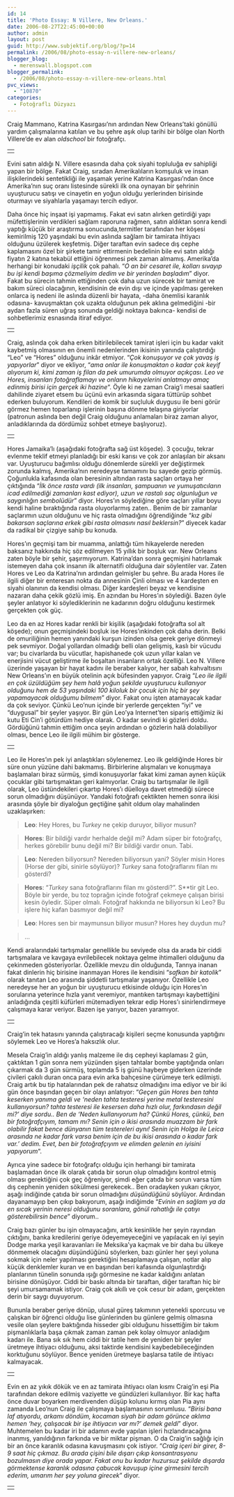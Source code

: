 ```yaml
---
id: 14
title: 'Photo Essay: N Villere, New Orleans.'
date: 2006-08-27T22:45:00+00:00
author: admin
layout: post
guid: http://www.subjektif.org/blog/?p=14
permalink: /2006/08/photo-essay-n-villere-new-orleans/
blogger_blog:
  - merenswall.blogspot.com
blogger_permalink:
  - /2006/08/photo-essay-n-villere-new-orleans.html
pvc_views:
  - "10870"
categories:
  - Fotoğraflı Düzyazı
---
```

Craig Mammano, Katrina Kasırgası&#8217;nın ardından New Orleans&#8217;taki gönüllü yardım çalışmalarına katılan ve bu şehre aşık olup tarihi bir bölge olan North Villere&#8217;de ev alan _oldschool_ bir fotoğrafçı.

<table border="0" width="100%">
  <tr>
    <td align="center">
      <img src="http://meren.org/essays/NVillere/photos/01-01.jpg" alt="" />
    </td>
  </tr>
</table>

Evini satın aldığı N. Villere esasında daha çok siyahi topluluğa ev sahipliği yapan bir bölge. Fakat Craig, sıradan Amerikalıların komşuluk ve insan ilişkilerindeki sentetikliği ile yaşamak yerine Katrina Kasırgası&#8217;ndan önce Amerika&#8217;nın suç oranı listesinde sürekli ilk ona oynayan bir şehrinin uyuşturucu satışı ve cinayetin en yoğun olduğu yerlerinden birisinde oturmayı ve siyahlarla yaşamayı tercih ediyor.

Daha önce hiç inşaat işi yapmamış. Fakat evi satın alırken getirdiği yapı müfettişlerinin verdikleri sağlam raporuna rağmen, satın aldıktan sonra kendi yaptığı küçük bir araştırma sonucunda,termitler tarafından her köşesi kemirilmiş 120 yaşındaki bu evin aslında sağlam bir tamirata ihtiyacı olduğunu üzülerek keşfetmiş. Diğer taraftan evin sadece dış cephe kaplamasını özel bir şirkete tamir ettirmenin bedelinin bile evi satın aldığı fiyatın 2 katına tekabül ettiğini öğrenmesi pek zaman almamış. Amerika&#8217;da herhangi bir konudaki <span style="font-style: italic;">işçilik</span> çok pahalı. &#8220;_O an bir cesaret ile, kolları sıvayıp bu işi kendi başıma çözmeliyim dedim ve bir yerinden başladım_&#8221; diyor. Fakat bu sürecin tahmin ettiğinden çok daha uzun sürecek bir tamirat ve bakım süreci olacağının, kendisinin de evin dışı ve içinde yapılması gereken onlarca iş nedeni ile aslında düzenli bir hayata, -daha önemlisi karanlık odasına- kavuşmaktan çok uzakta olduğunun pek aklına gelmediğini -bir aydan fazla süren uğraş sonunda geldiği noktaya bakınca- kendisi de sohbetlerimiz esnasında itiraf ediyor.

<table border="0" width="100%">
  <tr>
    <td align="center">
      <img src="http://meren.org/essays/NVillere/photos/02-02.jpg" alt="" />
    </td>
  </tr>
</table>

Craig, aslında çok daha erken bitirilebilecek tamirat işleri için bu kadar vakit kaybetmiş olmasının en önemli nedenlerinden ikisinin yanında çalıştırdığı &#8220;Leo&#8221; ve &#8220;Hores&#8221; olduğunu inkâr etmiyor. &#8220;_Çok konuşuyor ve çok yavaş iş yapıyorlar_&#8221; diyor ve ekliyor, &#8220;_ama onlar ile konuşmaktan o kadar çok keyif alıyorum ki, kimi zaman iş filan da pek umurumda olmuyor açıkçası_. _Leo ve Hores, insanları fotoğraflamayı ve onların hikayelerini anlatmayı amaç edinmiş birisi için gerçek iki hazine_&#8220;. Öyle ki ne zaman Craig&#8217;i mesai saatleri dahilinde ziyaret etsem bu üçünü evin arkasında sigara tüttürüp sohbet ederken buluyorum. Kendileri de komik bir suçluluk duygusu ile beni görür görmez hemen toparlanıp işlerinin başına dönme telaşına giriyorlar (patronun aslında ben değil Craig olduğunu anlamaları biraz zaman alıyor, anladıklarında da dördümüz sohbet etmeye başlıyoruz).

<table border="0" width="100%">
  <tr>
    <td align="center">
      <img src="http://meren.org/essays/NVillere/photos/04-04.jpg" alt="" />
    </td>
  </tr>
</table>

Hores Jamaika&#8217;lı (aşağıdaki fotoğrafta sağ üst köşede). 3 çocuğu, tekrar evlenme teklif etmeyi planladığı bir eski karısı ve çok zor anlaşılan bir aksanı var. Uyuşturucu bağımlısı olduğu dönemlerde sürekli yer değiştirmek zorunda kalmış, Amerika&#8217;nın neredeyse tamamını bu sayede gezip görmüş. Çoğunlukla kafasında olan beresinin altından rasta saçları ortaya her çıktığında &#8220;_İlk önce rasta vardı (<span style="font-style: italic;">ilk insanları, şampuanın ve yumuşatıcıların icad edilmediği zamanları kast ediyor</span>), uzun ve rastalı saç olgunluğun ve saygınlığın sembolüdür_&#8221; diyor. Hores&#8217;ın söylediğine göre saçları yıllar boyu kendi haline bıraktığında rasta oluyorlarmış zaten.. Benim de bir zamanlar saçlarımın uzun olduğunu ve hiç rasta olmadığını öğrendiğinde &#8220;_kız gibi bakarsan saçlarına erkek gibi rasta olmasını nasıl beklersin?_&#8221; diyecek kadar da radikal bir çizgiye sahip bu konuda.

Hores&#8217;ın geçmişi tam bir muamma, anlattığı tüm hikayelerde nereden baksanız hakkında hiç söz edilmeyen 15 yıllık bir boşluk var. New Orleans zaten böyle bir şehir, şaşırmıyorum. Katrina&#8217;dan sonra geçmişini hatırlamak istemeyen daha çok insanın ilk alternatifi olduğuna dair söylentiler var. Zaten Hores ve Leo da Katrina&#8217;nın ardından gelmişler bu şehre. Bu arada Hores ile ilgili diğer bir enteresan nokta da annesinin Çinli olması ve 4 kardeşten en siyahi olanının da kendisi olması. Diğer kardeşleri beyaz ve kendisine nazaran daha çekik gözlü imiş. En azından bu Hores&#8217;ın söylediği. Bazen öyle şeyler anlatıyor ki söylediklerinin ne kadarının doğru olduğunu kestirmek gerçekten çok güç.

Leo da en az Hores kadar renkli bir kişilik (aşağıdaki fotoğrafta sol alt köşede); onun geçmişindeki boşluk ise Hores&#8217;ınkinden çok daha derin. Belki de omuriliğinin hemen yanındaki kurşun izinden olsa gerek geriye dönmeyi pek sevmiyor. Doğal yollardan olmadığı belli olan gelişmiş, kaslı bir vücudu var; bu civarlarda bu vücutlar, hapishanede çok uzun yıllar kalan ve enerjisini vücut geliştirme ile boşaltan insanların ortak özelliği. Leo N. Villere üzerinde yaşayan bir hayat kadını ile beraber kalıyor, her sabah kahvaltısını New Orleans&#8217;ın en büyük otelinin açık büfesinden yapıyor. Craig &#8220;_Leo ile ilgili en çok üzüldüğüm şey hem halâ yoğun şekilde uyuşturucu kullanıyor olduğunu hem de 53 yaşındaki 100 kiloluk bir çocuk için hiç bir şey yapamayacak olduğumu bilmem_&#8221; diyor. Fakat onu işten atamayacak kadar da çok seviyor. Çünkü Leo&#8217;nun içinde bir yerlerde gerçekten &#8220;iyi&#8221; ve &#8220;duygusal&#8221; bir şeyler yaşıyor. Bir gün Leo&#8217;ya Internet&#8217;ten sipariş ettiğimiz iki kutu Eti Cin&#8217;i götürdüm hediye olarak. O kadar sevindi ki gözleri doldu. Gördüğünü tahmin ettiğim onca şeyin ardından o gözlerin halâ dolabiliyor olması, bence Leo ile ilgili mühim bir gösterge.

<table border="0" width="100%">
  <tr>
    <td align="center">
      <img src="http://meren.org/essays/NVillere/photos/05-05.jpg" alt="" />
    </td>
  </tr>
</table>

Leo ile Hores&#8217;ın pek iyi anlaştıkları söylenemez. Leo ilk geldiğinde Hores bir süre onun yüzüne dahi bakmamış. Birbirlerine alışmaları ve konuşmaya başlamaları biraz sürmüş, şimdi konuşuyorlar fakat kimi zaman aynen küçük çocuklar gibi tartışmaktan geri kalmıyorlar. Craig bu tartışmalar ile ilgili olarak, Leo üstündekileri çıkartıp Hores&#8217;ı düelloya davet etmediği sürece sorun olmadığını düşünüyor. Yandaki fotoğrafı çektikten hemen sonra ikisi arasında şöyle bir diyaloğun geçtiğine şahit oldum olay mahalinden uzaklaşırken:

> <span style="font-weight: bold;">Leo</span>: Hey Hores, bu <span style="font-style: italic;">Turkey</span> ne çekip duruyor, biliyor musun?
  
> <span style="font-weight: bold;">Hores</span>: Bir bildiği vardır herhalde değil mi? Adam süper bir fotoğrafçı, herkes görebilir bunu değil mi? Bir bildiği vardır onun. Tabi.
  
> <span style="font-weight: bold;">Leo</span>: Nereden biliyorsun? Nereden biliyorsun yani? Söyler misin Hores (Horse der gibi, sinirle söylüyor)? <span style="font-style: italic;">Turkey</span> sana fotoğraflarını filan mı gösterdi?
  
> <span style="font-weight: bold;">Hores</span>: &#8220;<span style="font-style: italic;">Turkey</span> sana fotoğraflarını filan mı gösterdi?&#8221;. S**tir git Leo. Böyle bir yerde, bu toz toprağın içinde fotoğraf çekmeye çalışan birisi kesin öyledir. Süper olmalı. Fotoğraf hakkında ne biliyorsun ki Leo? Bu işlere hiç kafan basmıyor değil mi?
  
> <span style="font-weight: bold;">Leo</span>: Hores sen bir maymunsun biliyor musun? Hores hey duydun mu?
  
> &#8230;

Kendi aralarındaki tartışmalar genellikle bu seviyede olsa da arada bir ciddi tartışmalara ve kavgaya evrilebilecek noktaya gelme ihtimalleri olduğunu da çekinmeden gösteriyorlar. Özellikle mevzu din olduğunda, Tanrıya inanan fakat dinlerin hiç birisine inanmayan Hores ile kendisini &#8220;_safkan bir katolik_&#8221; olarak tanıtan Leo arasında şiddetli tartışmalar yaşanıyor. Özellikle Leo neredeyse her an yoğun bir uyuşturucu etkisinde olduğu için Hores&#8217;ın sorularına yeterince hızla yanıt veremiyor, mantıken tartışmayı kaybettiğini anladığında çeşitli küfürleri mütemadiyen tekrar edip Hores&#8217;ı sinirlendirmeye çalışmaya karar veriyor. Bazen işe yarıyor, bazen yaramıyor.

<table border="0" width="100%">
  <tr>
    <td align="center">
      <img src="http://meren.org/essays/NVillere/photos/06-06.jpg" alt="" />
    </td>
  </tr>
</table>

Craig&#8217;in tek hatasını yanında çalıştıracağı kişileri seçme konusunda yaptığını söylemek Leo ve Hores&#8217;a haksızlık olur.

Mesela Craig&#8217;in aldığı yanlış malzeme ile dış cepheyi kaplaması 2 gün, çaktıktan 1 gün sonra nem yüzünden şişen tahtalar bombe yaptığında onları çıkarmak da 3 gün sürmüş, toplamda 5 iş günü haybeye giderken üzerinde çivileri çakılı duran onca para evin arka bahçesine çürümeye terk edilmişti. Craig artık bu tip hatalarından pek de rahatsız olmadığını ima ediyor ve bir iki gün önce başından geçen bir olayı anlatıyor: &#8220;_Geçen gün Hores ben tahta keserken yanıma geldi ve &#8216;neden tahta testeresi yerine metal testeresini kullanıyorsun? tahta testeresi ile kesersen daha hızlı olur, farkındasın değil mi?&#8217; diye sordu.. Ben de &#8216;Neden kullanıyorum ha? Çünkü Hores, çünkü, ben bir fotoğrafçıyım, tamam mı? Senin için o ikisi arasında muazzam bir fark olabilir fakat bence dünyanın tüm testereleri aynı! Senin için Holga ile Leica arasında ne kadar fark varsa benim için de bu ikisi arasında o kadar fark var.&#8217; dedim. Evet, ben bir fotoğrafçıyım ve elimden gelenin en iyisini yapıyorum_&#8220;.

Ayrıca yine sadece bir fotoğrafçı olduğu için herhangi bir tamirata başlamadan önce ilk olarak çatıda bir sorun olup olmadığını kontrol etmiş olması gerektiğini çok geç öğreniyor, şimdi eğer çatıda bir sorun varsa tüm dış cephenin yeniden sökülmesi gerekecek.. Ben oradayken yukarı çıkıyor, aşağı indiğinde çatıda bir sorun olmadığını <span style="font-style: italic;">düşündüğünü</span> söylüyor. Ardından dayanamayıp ben çıkıp bakıyorum, aşağı indiğimde &#8220;<span style="font-style: italic;">Evinin en sağlam ya da en sıcak yerinin neresi olduğunu soranlara, gönül rahatlığı ile çatıyı gösterebilirsin bence</span>&#8221; diyorum..

Craig bazı günler bu işin olmayacağını, artık kesinlikle her şeyin rayından çıktığını, banka kredilerini geriye ödeyemeyeceğini ve yapılacak en iyi şeyin Dodge marka yeşil karavanları ile Meksika&#8217;ya kaçmak ve bir daha bu ülkeye dönmemek olacağını düşündüğünü söylerken, bazı günler her şeyi yoluna sokmak için neler yapılması gerektiğini hesaplamaya çalışan, notlar alıp küçük denklemler kuran ve en başından beri kafasında olgunlaştırdığı planlarının tünelin sonunda ışığı görmesine ne kadar kaldığını anlatan birisine dönüşüyor. Ciddi bir baskı altında bir taraftan, diğer taraftan hiç bir şeyi umursamamak istiyor. Craig çok akıllı ve çok cesur bir adam, gerçekten derin bir saygı duyuyorum.

Bununla beraber geriye dönüp, ulusal güreş takımının yetenekli sporcusu ve çalışkan bir öğrenci olduğu lise günlerinden bu günlere gelmiş olmasına vesile olan şeylere baktığında hisseder gibi olduğunu hissettiğim bir takım pişmanlıklarla başa çıkmak zaman zaman pek kolay olmuyor anladığım kadarı ile. Bana sık sık hem ciddi bir tatile hem de yeniden bir şeyler üretmeye ihtiyacı olduğunu, aksi taktirde kendisini kaybedebileceğinden korktuğunu söylüyor. Bence yeniden üretmeye başlarsa tatile de ihtiyacı kalmayacak.

<table border="0" width="100%">
  <tr>
    <td align="center">
      <img src="http://meren.org/essays/NVillere/photos/03-03.jpg" alt="" />
    </td>
  </tr>
</table>

Evin en az yıkık dökük ve en az tamirata ihtiyacı olan kısmı Craig&#8217;in eşi Pia tarafından dekore edilmiş vaziyette ve gündüzleri kullanılıyor. Bir kaç hafta önce duvar boyarken merdivenden düşüp kolunu kırmış olan Pia aynı zamanda Leo&#8217;nun Craig ile çalışmaya başlamasının sorumlusu. &#8220;_Birisi bana laf atıyordu, arkamı döndüm, kocaman siyah bir adam görünce aklıma hemen &#8216;hey, çalışacak bir işe ihtiyacın var mı?&#8217; demek geldi_&#8221; diyor. Muhtemelen bu kadar iri bir adamın evde yapılan işleri hızlandıracağına inanmış, yanıldığının farkında ve bir miktar pişman. O da Craig&#8217;in sağlığı için bir an önce karanlık odasına kavuşmasını çok istiyor. &#8220;_Craig içeri bir girer, 8-9 saat hiç çıkmaz. Bu arada çişini bile dışarı çıkıp konsantrasyonu bozulmasın diye orada yapar. Fakat onu bu kadar huzursuz şekilde dışarda görmektense karanlık odasına çabucak kavuşup içine girmesini tercih ederim, umarım her şey yoluna girecek_&#8221; diyor.

<table border="0" width="100%">
  <tr>
    <td align="center">
      <img src="http://meren.org/essays/NVillere/photos/07-07.jpg" alt="" />
    </td>
  </tr>
</table>